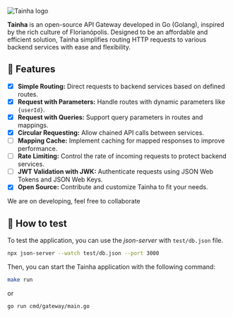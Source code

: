 ![Tainha logo](https://github.com/user-attachments/assets/a1286b71-5b0b-4d1e-90c6-177dd9ca5fe5)

**Tainha** is an open-source API Gateway developed in Go (Golang), inspired by the rich culture of Florianópolis. Designed to be an affordable and efficient solution, Tainha simplifies routing HTTP requests to various backend services with ease and flexibility.

## 🌟 Features

- [x] **Simple Routing:** Direct requests to backend services based on defined routes.
- [x] **Request with Parameters:** Handle routes with dynamic parameters like `{userId}`.
- [x] **Request with Queries:** Support query parameters in routes and mappings.
- [x] **Circular Requesting:** Allow chained API calls between services.
- [ ] **Mapping Cache:** Implement caching for mapped responses to improve performance.
- [ ] **Rate Limiting:** Control the rate of incoming requests to protect backend services.
- [ ] **JWT Validation with JWK:** Authenticate requests using JSON Web Tokens and JSON Web Keys.
- [x] **Open Source:** Contribute and customize Tainha to fit your needs.

We are on developing, feel free to collaborate

## 🚀 How to test

To test the application, you can use the *json-server* with `test/db.json` file.


```bash
npx json-server --watch test/db.json --port 3000
```

Then, you can start the Tainha application with the following command:

```bash
make run
```

or

```bash
go run cmd/gateway/main.go
```
